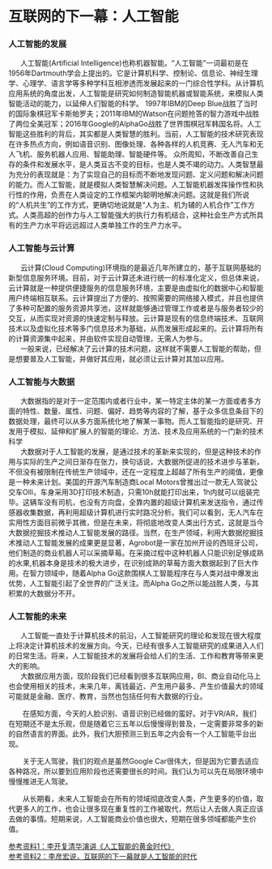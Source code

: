 # 互联网的下一幕：人工智能  

### 人工智能的发展  
&nbsp;&nbsp;&nbsp;&nbsp;&nbsp;&nbsp;人工智能(Artificial Intelligence)也称机器智能。“人工智能”一词最初是在1956年Dartmouth学会上提出的。它是计算机科学、控制论、信息论、神经生理学、心理学、语言学等多种学科互相渗透而发展起来的一门综合性学科。从计算机应用系统的角度出发，人工智能是研究如何制造智能机器或智能系统，来模拟人类智能活动的能力，以延伸人们智能的科学。 1997年IBM的Deep Blue战胜了当时的国际象棋冠军卡斯帕罗夫；2011年IBM的Watson在问题抢答的智力游戏中战胜了两位全美冠军；2016年Google的AlphaGo战胜了世界围棋冠军韩国名将。人工智能这些胜利的背后，其实都是人类智慧的胜利。当前，人工智能的技术研究表现在许多热点方向，例如语音识别、图像处理、各种各样的人机竞赛、无人汽车和无人飞机、服务机器人应用、智能助理、智能硬件等。 众所周知，不断改善自己生存的条件和发展水平，是人类亘古不变的目标，也是人类不竭的动力。人类智慧最为充分的表现就是：为了实现自己的目标而不断地发现问题、定义问题和解决问题的能力。而人工智能，就是模拟人类智慧解决问题。人工智能机器发挥操作性和执行性的作用，负责在人类设定的工作框架内聪明地解决问题。这就是我们所说的“人机共生”的工作方式，更确切地说就是“人为主、机为辅的人机合作”工作方式。人类高超的创作力与人工智能强大的执行力有机结合，这种社会生产方式所具有的生产力水平将远远超过人类单独工作的生产力水平。  
    
    
### 人工智能与云计算   
&nbsp;&nbsp;&nbsp;&nbsp;&nbsp;&nbsp;云计算(Cloud Computing)环境指的是最近几年所建立的，基于互联网基础的新型信息服务环境。目前，对于云计算还未进行统一的标准化定义，但总体来说，云计算就是一种提供便捷服务的信息服务环境，主要是由虚拟化的数据中心和智能用户终端相互联系。云计算提出了方便的、按照需要的网络接入模式，并且也提供了多种可配置的服务资源共享池，这样就能够通过管理工作或者是与服务者较少的交互，从而实现对资源的快速定制与释放。云计算是现有的信息终端技术、互联网技术以及虚拟化技术等多门信息技术为基础，从而发展形成起来的。云计算将所有的计算资源集中起来，并由软件实现自动管理，无需人为参与。 
　　  
&nbsp;&nbsp;&nbsp;&nbsp;&nbsp;&nbsp;一般来说，已经解决了云计算的技术问题，这样就不需要人工智能的帮助，但是想要普及人工智能，并做好其应用，就必须让云计算对其加以应用。  
  
 ### 人工智能与大数据  
&nbsp;&nbsp;&nbsp;&nbsp;&nbsp;&nbsp;大数据指的是对于一定范围内或者行业中，某一特定主体的某一方面或者多方面的特性、数量、属性、问题、偏好、趋势等内容的了解，基于众多信息条目下的数据处理，最终可以从多方面系统化地了解某一事物。而人工智能指的是研究、开发用于模拟、延伸和扩展人的智能的理论、方法、技术及应用系统的一门新的技术科学  
&nbsp;&nbsp;&nbsp;&nbsp;&nbsp;&nbsp;大数据对于人工智能的发展，是通过技术的革新来实现的，但是这种技术的作用与实际的生产之间日渐存在张力，换句话说，大数据所促进的技术进步与革新，不但没有被限制在传统生产领域中，还在一定程度上超越了所有生产的阈值，更像是一种未来计划。美国的开源汽车制造商Local Motors曾推出过一款无人驾驶公交车Olli，车身采用3D打印技术制造，只需10h就能打印出来，1h内就可以组装完毕。这辆车没有司机，也没有方向盘，全靠内置的超级计算机来发送指令，通过传感器收集数据，再利用超级计算机进行实时路况分析。我们可以看到，无人汽车在实用性方面目前微乎其微，但是在未来，将彻底地改变人类出行方式，这就是当今大数据挖掘技术推动人工智能发展的路径。当然，在生产领域，利用大数据挖掘技术推动人工智能发展的成果更是显著，Agrobot是一家在加州开设的西班牙公司，他们制造的商业机器人可以采摘草莓。在采摘过程中这种机器人只能识别足够成熟的水果,机器本身是技术的极大进步，在识别成熟的草莓方面大数据起到了巨大作用。在智力领域中，随着Alpha Go这款围棋人工智能程序在与人类对战中爆发出优势，人工智能引起了全世界的广泛关注。而Alpha Go之所以能战胜人类，与其积累的大数据分不开。   
   
### 人工智能的未来

&nbsp;&nbsp;&nbsp;&nbsp;&nbsp;&nbsp;人工智能一直处于计算机技术的前沿，人工智能研究的理论和发现在很大程度上将决定计算机技术的发展方向。今天，已经有很多人工智能研究的成果进入人们的日常生活。将来，人工智能技术的发展将会给人们的生活、工作和教育等带来更大的影响。  
&nbsp;&nbsp;&nbsp;&nbsp;&nbsp;&nbsp;大数据应用方面，现阶段我们已经看到很多互联网应用，BI、商业自动化马上也会使用相关的技术，未来几年，离钱最近、产生用户最多、产生价值最大的领域可能就是金融、医疗、教育，当然也包括任何有大数据的行业。

　　在感知方面，今天的人脸识别、语音识别已经做的蛮好。对于VR/AR，我们在短期还不是太乐观，但是随着它三五年以后慢慢得到普及，一定需要非常多的新的自然语言的界面。此外，我们大胆预测三到五年之内会有一个人工智能平台出现。

　　关于无人驾驶，我们的观点是虽然Google Car很伟大，但是因为它要去适应各种路况，所以要到应用阶段也还需要很长的时间。我们认为可以先在局限环境中慢慢推进无人驾驶。

　　从长期看，未来人工智能会在所有的领域彻底改变人类，产生更多的价值，取代更多人的工作，也会让很多现在重复性的工作被取代，然后让人去做人真正应该去做的事情。短期来说，人工智能商业价值也很大，短期在很多领域都能产生价值。  

[参考资料1：李开复清华演讲《人工智能的黄金时代》](http://blog.sina.com.cn/s/blog_652513d10102wn83.html)  
[参考资料2：李彦宏说，互联网的下一幕就是人工智能的时代](http://tech.qq.com/a/20160825/024709.htm)

